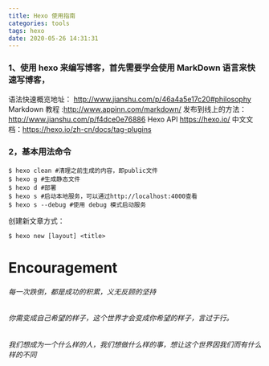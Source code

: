 ```yaml
---
title: Hexo 使用指南
categories: tools
tags: hexo
date: 2020-05-26 14:31:31
---
```


### 1、使用 hexo 来编写博客，首先需要学会使用 MarkDown 语言来快速写博客，

语法快速概览地址：
http://www.jianshu.com/p/46a4a5e17c20#philosophy
Markdown 教程 :http://www.appinn.com/markdown/
发布到线上的方法：http://www.jianshu.com/p/f4dce0e76886
Hexo API https://hexo.io/
中文文档：https://hexo.io/zh-cn/docs/tag-plugins

### 2，基本用法命令

```
$ hexo clean #清理之前生成的内容，即public文件
$ hexo g #生成静态文件
$ hexo d #部署
$ hexo s #启动本地服务，可以通过http://localhost:4000查看
$ hexo s --debug #使用 debug 模式启动服务
```

创建新文章方式：

```
$ hexo new [layout] <title>
```

# Encouragement

###### 每一次跌倒，都是成功的积累，义无反顾的坚持

###### 你需变成自己希望的样子，这个世界才会变成你希望的样子，言过于行。

###### 我们想成为一个什么样的人，我们想做什么样的事，想让这个世界因我们而有什么样的不同
